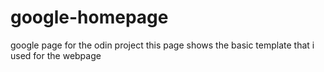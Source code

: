 # google-homepage
google page for the odin project
this page shows the basic template that i used for the webpage
